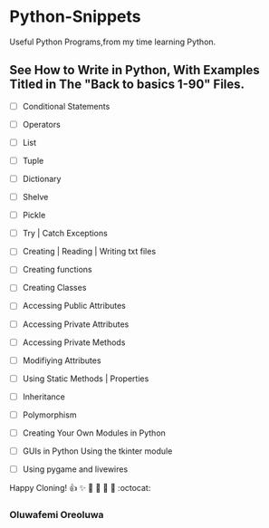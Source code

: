 # Python-Snippets
Useful Python Programs,from my time learning Python. 

## See How to Write in Python, With Examples Titled in The "Back to basics 1-90" Files.
- [ ] Conditional Statements
- [ ] Operators
- [ ] List
- [ ] Tuple
- [ ] Dictionary
- [ ] Shelve
- [ ] Pickle
- [ ] Try | Catch Exceptions
- [ ] Creating | Reading | Writing txt files
- [ ] Creating functions
- [ ] Creating Classes
- [ ] Accessing Public Attributes
- [ ] Accessing Private Attributes
- [ ] Accessing Private Methods
- [ ] Modifiying Attributes
- [ ] Using Static Methods | Properties
- [ ] Inheritance
- [ ] Polymorphism
- [ ] Creating Your Own Modules in Python
- [ ] GUIs in Python Using the tkinter module
- [ ] Using pygame and livewires





Happy Cloning!
:+1: :sparkles: :camel: :tada: 
:rocket: :metal: :octocat: 
### Oluwafemi Oreoluwa

